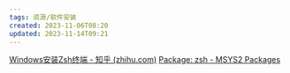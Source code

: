 ```yaml
---
tags: 资源/软件安装
created: 2023-11-06T08:20
updated: 2023-11-14T09:21
---
```

[Windows安装Zsh终端 - 知乎 (zhihu.com)](https://zhuanlan.zhihu.com/p/625583037)
[Package: zsh - MSYS2 Packages](https://packages.msys2.org/package/zsh?repo=msys&variant=x86_64)